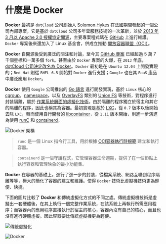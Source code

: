 # 什麼是 Docker

**Docker** 最初是 `dotCloud` 公司創始人 [Solomon Hykes](https://github.com/shykes) 在法國期間發起的一個公司內部專案，它是基於 `dotCloud` 公司多年雲服務技術的一次革新，並於 [2013 年 3 月以 Apache 2.0 授權協定開源][docker-soft]，主要專案程式碼在 [GitHub](https://github.com/moby/moby) 上進行維護。`Docker` 專案後來還加入了 Linux 基金會，併成立推動 [開放容器聯盟（OCI）](https://opencontainers.org/)。

**Docker** 自開源後受到廣泛的關注和討論，至今其 [GitHub 專案](https://github.com/moby/moby) 已經超過 5 萬 7 千個星標和一萬多個 `fork`。甚至由於 `Docker` 專案的火爆，在 `2013` 年底，[dotCloud 公司決定改名為 Docker](https://www.docker.com/blog/dotcloud-is-becoming-docker-inc/)。`Docker` 最初是在 `Ubuntu 12.04` 上開發實現的；`Red Hat` 則從 `RHEL 6.5` 開始對 `Docker` 進行支援；`Google` 也在其 `PaaS` 產品中廣泛應用 `Docker`。

**Docker** 使用 `Google` 公司推出的 [Go 語言](https://golang.google.cn/) 進行開發實現，基於 `Linux` 核心的 [cgroup](https://zh.wikipedia.org/wiki/Cgroups)，[namespace](https://en.wikipedia.org/wiki/Linux_namespaces)，以及 [OverlayFS](https://docs.docker.com/storage/storagedriver/overlayfs-driver/) 類別的 [Union FS](https://en.wikipedia.org/wiki/Union_mount) 等技術，對程序進行封裝隔離，屬於 [作業系統層面的虛擬化技術](https://en.wikipedia.org/wiki/Operating-system-level_virtualization)。由於隔離的程序獨立於宿主和其它的隔離的程序，因此也稱其為容器。最初實現是基於 [LXC](https://linuxcontainers.org/lxc/introduction/)，從 `0.7` 版本以後開始去除 `LXC`，轉而使用自行開發的 [libcontainer](https://github.com/docker/libcontainer)，從 `1.11` 版本開始，則進一步演進為使用 [runC](https://github.com/opencontainers/runc) 和 [containerd](https://github.com/containerd/containerd)。

![Docker 架構](https://docs.microsoft.com/en-us/virtualization/windowscontainers/deploy-containers/media/docker-on-linux.png)

> `runc` 是一個 Linux 指令行工具，用於根據 [OCI容器執行時規範](https://github.com/opencontainers/runtime-spec) 建立和執行容器。

> `containerd` 是一個守護程式，它管理容器生命週期，提供了在一個節點上執行容器和管理映象的最小功能集。

**Docker** 在容器的基礎上，進行了進一步的封裝，從檔案系統、網路互聯到程序隔離等等，極大的簡化了容器的建立和維護。使得 `Docker` 技術比虛擬機技術更為輕便、快捷。

下面的圖片比較了 **Docker** 和傳統虛擬化方式的不同之處。傳統虛擬機技術是虛擬出一套硬體後，在其上執行一個完整作業系統，在該系統上再執行所需應用程序；而容器內的應用程序直接執行於宿主的核心，容器內沒有自己的核心，而且也沒有進行硬體虛擬。因此容器要比傳統虛擬機更為輕便。

![傳統虛擬化](./_images/virtualization.png)

![Docker](./_images/docker.png)

[docker-soft]:https://en.wikipedia.org/wiki/Docker_(software)
